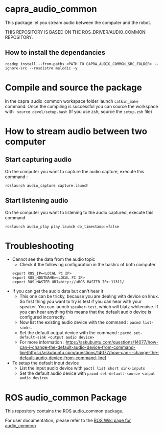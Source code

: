 # capra_audio_common
This package let you stream audio between the computer and the robot.

THIS REPOSITORY IS BASED ON THE ROS_DRIVER/AUDIO_COMMON REPOSITORY.

## How to install the dependancies

```
rosdep install --from-paths <PATH TO CAPRA_AUDIO_COMMON_SRC_FOLDER> --ignore-src --rosdistro melodic -y
```

# Compile and source the package

In the capra_audio_common workspace folder launch `catkin_make` command. Once the compiling is successful you can source the workspace with ` source devel/setup.bash` (If you use zsh, source the `setup.zsh` file)

# How to stream audio between two computer

## Start capturing audio
On the computer you want to capture the audio capture, execute this command : 

```
roslaunch audio_capture capture.launch
```

## Start listening audio
On the computer you want to listening to the audio captured, execute this command

```
roslaunch audio_play play.launch do_timestamp:=false
```

# Troubleshooting

* Cannot see the data from the audio topic
    * Check if the following configuration in the bashrc of both computer
    ```
    export ROS_IP=<LOCAL PC IP>
    export ROS_HOSTNAME=<LOCAL PC IP>
    export ROS_MASTER_URI=http://<ROS MASTER IP>:11311/
    ```
* If you can get the audio data but can't hear it
    * This one can be tricky, because you are dealing with device on linux. So first thing you want to try is test if you can hear with your speaker. You can launch 
    `speaker-test`, which will blatz whitenoise. If you can hear anything this means that the default audio device is configured incorrectly. 
    * Now list the existing audio device with the command : `pacmd list-sinks`. 
    * Set the default output device with the command : `pacmd set-default-sink <output audio device>`
    * For more information : https://askubuntu.com/questions/14077/how-can-i-change-the-default-audio-device-from-command-line[https://askubuntu.com/questions/14077/how-can-i-change-the-default-audio-device-from-command-line] 
* To setup the default input device
    * List the input audio device with `pactl list short sink-inputs`
    * Set the default audio device with `pacmd set-default-source <input audio device>`

# ROS audio\_common Package

This repository contains the ROS audio\_common package.

For user documentation, please refer to the [ROS Wiki page for audio\_common](http://wiki.ros.org/audio_common)
